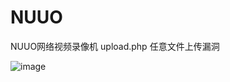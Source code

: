 # NUUO
NUUO网络视频录像机 upload.php 任意文件上传漏洞


![image](https://github.com/user-attachments/assets/eded98d1-9b4f-4f6d-bd5d-79f305651234)
